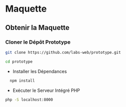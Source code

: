 # Maquette

## Obtenir la Maquette

### Cloner le Dépôt Prototype

```bash
git clone https://github.com/labs-web/prototype.git

cd prototype
```
- Installer les Dépendances
  
```bash
  npm install
```

- Exécuter le Serveur Intégré PHP
  
```bash
php -S localhost:8000
```
